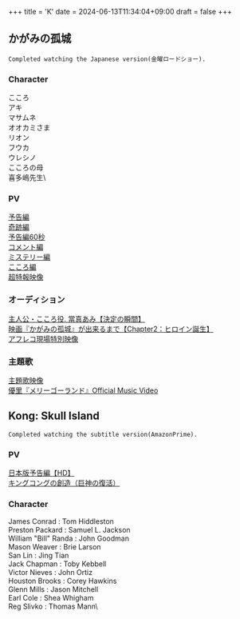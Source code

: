 +++
title = 'K'
date = 2024-06-13T11:34:04+09:00
draft = false
+++


## かがみの孤城
```
Completed watching the Japanese version(金曜ロードショー).
```

### Character
こころ\
アキ\
マサムネ\
オオカミさま\
リオン\
フウカ\
ウレシノ\
こころの母\
喜多嶋先生\

### PV
[予告編](https://youtu.be/rsKXExsmB3A)\
[奇跡編](https://youtu.be/ZXwpCHZ0qdM)\
[予告編60秒](https://youtu.be/LbHBgYsQWq4)\
[コメント編](https://youtu.be/GZSRG7GssGs)\
[ミステリー編](https://youtu.be/ACAI9rkkiPE)\
[こころ編](https://youtu.be/0Qh16afR1ZA)\
[超特報映像](https://youtu.be/pQJTWhQluME)

### オーディション
[主人公・こころ役. 當真あみ【決定の瞬間】](https://youtu.be/jkeWh0QWkAo)\
[映画『かがみの孤城』が出来るまで【Chapter2：ヒロイン誕生】](https://youtu.be/12t2SCNySQo)\
[アフレコ現場特別映像](https://youtu.be/4bNkSLlhFZ4)
  
### 主題歌
[主題歌映像](https://youtu.be/E93fCFBtrQg)\
[優里『メリーゴーランド』Official Music Video](https://youtu.be/eWeSqrRk-gs)

  
## Kong: Skull Island
```
Completed watching the subtitle version(AmazonPrime).
```
  
### PV
[日本版予告編【HD】](https://youtu.be/EmNlKaDeSBc)\
[キングコングの創造（巨神の復活）](https://youtu.be/mNF10RYxY40)

### Character
James Conrad : Tom Hiddleston\
Preston Packard : Samuel L. Jackson\
William "Bill" Randa : John Goodman\
Mason Weaver : Brie Larson\
San Lin : Jing Tian\
Jack Chapman : Toby Kebbell\
Victor Nieves : John Ortiz\
Houston Brooks : Corey Hawkins\
Glenn Mills : Jason Mitchell\
Earl Cole : Shea Whigham\
Reg Slivko : Thomas Mann\